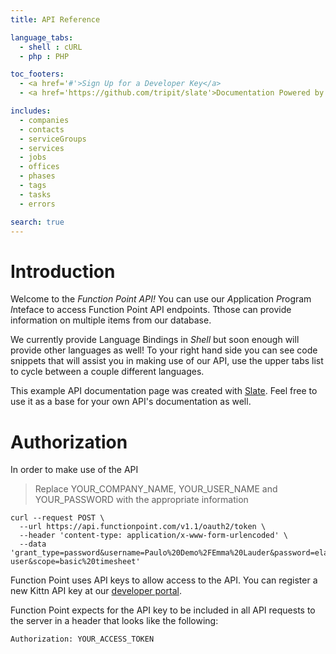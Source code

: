 ```yaml
---
title: API Reference

language_tabs:
  - shell : cURL
  - php : PHP

toc_footers:
  - <a href='#'>Sign Up for a Developer Key</a>
  - <a href='https://github.com/tripit/slate'>Documentation Powered by Slate</a>

includes:
  - companies
  - contacts
  - serviceGroups
  - services
  - jobs
  - offices
  - phases
  - tags
  - tasks
  - errors

search: true
---
```


# Introduction

Welcome to the *Function Point API!* You can use our *A*pplication *P*rogram *I*nteface to access Function Point API endpoints. Tthose can provide information on multiple items from our database.

We currently provide Language Bindings in *Shell* but soon enough will provide other languages as well! To your right hand side you can see code snippets that will assist you in making use of our API, use the upper tabs list to cycle between a couple different languages.

This example API documentation page was created with [Slate](https://github.com/tripit/slate). Feel free to use it as a base for your own API's documentation as well.

# Authorization
In order to make use of the API 

> Replace YOUR_COMPANY_NAME, YOUR_USER_NAME and YOUR_PASSWORD with the appropriate information

```shell
curl --request POST \
  --url https://api.functionpoint.com/v1.1/oauth2/token \
  --header 'content-type: application/x-www-form-urlencoded' \
  --data 'grant_type=password&username=Paulo%20Demo%2FEmma%20Lauder&password=elauder&client_id=cm-user&scope=basic%20timesheet'
```
Function Point uses API keys to allow access to the API. You can register a new Kittn API key at our [developer portal](http://example.com/developers).

Function Point expects for the API key to be included in all API requests to the server in a header that looks like the following:

`Authorization: YOUR_ACCESS_TOKEN`